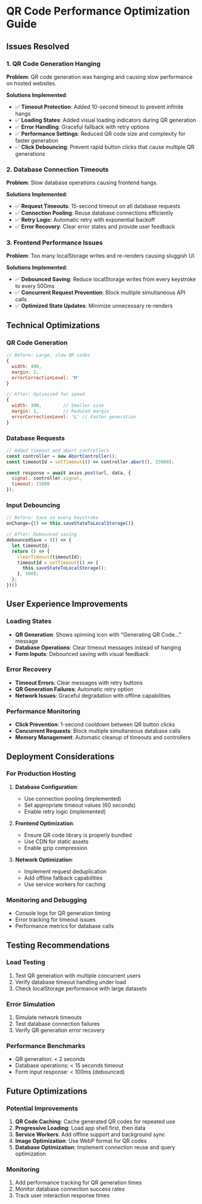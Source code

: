 # QR Code Performance Optimization Guide

## Issues Resolved

### 1. QR Code Generation Hanging
**Problem**: QR code generation was hanging and causing slow performance on hosted websites.

**Solutions Implemented**:
- ✅ **Timeout Protection**: Added 10-second timeout to prevent infinite hangs
- ✅ **Loading States**: Added visual loading indicators during QR generation
- ✅ **Error Handling**: Graceful fallback with retry options
- ✅ **Performance Settings**: Reduced QR code size and complexity for faster generation
- ✅ **Click Debouncing**: Prevent rapid button clicks that cause multiple QR generations

### 2. Database Connection Timeouts
**Problem**: Slow database operations causing frontend hangs.

**Solutions Implemented**:
- ✅ **Request Timeouts**: 15-second timeout on all database requests
- ✅ **Connection Pooling**: Reuse database connections efficiently
- ✅ **Retry Logic**: Automatic retry with exponential backoff
- ✅ **Error Recovery**: Clear error states and provide user feedback

### 3. Frontend Performance Issues
**Problem**: Too many localStorage writes and re-renders causing sluggish UI.

**Solutions Implemented**:
- ✅ **Debounced Saving**: Reduce localStorage writes from every keystroke to every 500ms
- ✅ **Concurrent Request Prevention**: Block multiple simultaneous API calls
- ✅ **Optimized State Updates**: Minimize unnecessary re-renders

## Technical Optimizations

### QR Code Generation
```javascript
// Before: Large, slow QR codes
{
  width: 400,
  margin: 2,
  errorCorrectionLevel: 'M'
}

// After: Optimized for speed
{
  width: 300,        // Smaller size
  margin: 1,         // Reduced margin
  errorCorrectionLevel: 'L' // Faster generation
}
```

### Database Requests
```javascript
// Added timeout and abort controllers
const controller = new AbortController();
const timeoutId = setTimeout(() => controller.abort(), 15000);

const response = await axios.post(url, data, {
  signal: controller.signal,
  timeout: 15000
});
```

### Input Debouncing
```javascript
// Before: Save on every keystroke
onChange={() => this.saveStateToLocalStorage()}

// After: Debounced saving
debouncedSave = (() => {
  let timeoutId;
  return () => {
    clearTimeout(timeoutId);
    timeoutId = setTimeout(() => {
      this.saveStateToLocalStorage();
    }, 500);
  };
})()
```

## User Experience Improvements

### Loading States
- **QR Generation**: Shows spinning icon with "Generating QR Code..." message
- **Database Operations**: Clear timeout messages instead of hanging
- **Form Inputs**: Debounced saving with visual feedback

### Error Recovery
- **Timeout Errors**: Clear messages with retry buttons
- **QR Generation Failures**: Automatic retry option
- **Network Issues**: Graceful degradation with offline capabilities

### Performance Monitoring
- **Click Prevention**: 1-second cooldown between QR button clicks
- **Concurrent Requests**: Block multiple simultaneous database calls
- **Memory Management**: Automatic cleanup of timeouts and controllers

## Deployment Considerations

### For Production Hosting
1. **Database Configuration**:
   - Use connection pooling (implemented)
   - Set appropriate timeout values (60 seconds)
   - Enable retry logic (implemented)

2. **Frontend Optimization**:
   - Ensure QR code library is properly bundled
   - Use CDN for static assets
   - Enable gzip compression

3. **Network Optimization**:
   - Implement request deduplication
   - Add offline fallback capabilities
   - Use service workers for caching

### Monitoring and Debugging
- Console logs for QR generation timing
- Error tracking for timeout issues
- Performance metrics for database calls

## Testing Recommendations

### Load Testing
1. Test QR generation with multiple concurrent users
2. Verify database timeout handling under load
3. Check localStorage performance with large datasets

### Error Simulation
1. Simulate network timeouts
2. Test database connection failures
3. Verify QR generation error recovery

### Performance Benchmarks
- QR generation: < 2 seconds
- Database operations: < 15 seconds timeout
- Form input response: < 100ms (debounced)

## Future Optimizations

### Potential Improvements
1. **QR Code Caching**: Cache generated QR codes for repeated use
2. **Progressive Loading**: Load app shell first, then data
3. **Service Workers**: Add offline support and background sync
4. **Image Optimization**: Use WebP format for QR codes
5. **Database Optimization**: Implement connection reuse and query optimization

### Monitoring
1. Add performance tracking for QR generation times
2. Monitor database connection success rates
3. Track user interaction response times
